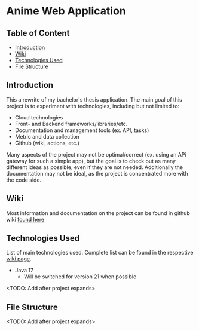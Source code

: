 # Anime Web Application

## Table of Content

- [Introduction](#Introduction)
- [Wiki](#Wiki)
- [Technologies Used](#Technologies-Used)
- [File Structure](#File-Structure)

## Introduction

This a rewrite of my bachelor's thesis application. The main goal of this project is to experiment with technologies, including but not limited to:
- Cloud technologies
- Front- and Backend frameworks/libraries/etc.
- Documentation and management tools (ex. API, tasks)
- Metric and data collection
- Github (wiki, actions, etc.)

Many aspects of the project may not be optimal/correct (ex. using an APi gateway for such a simple app), but the goal is to check out as many different ideas as possible, even if they are not needed. Additionally the documentation may not be ideal, as the project is concentrated more with the code side.

## Wiki

Most information and documentation on the project can be found in github wiki [found here](https://github.com/TheSausages/Anime_Web_Application/wiki)

## Technologies Used

List of main technologies used. Complete list can be found in the respective [wiki page](https://github.com/TheSausages/Anime_Web_Application/wiki/Technologies-used).

- Java 17
  - Will be switched for version 21 when possible

<TODO: Add after project expands>

## File Structure

<TODO: Add after project expands>
